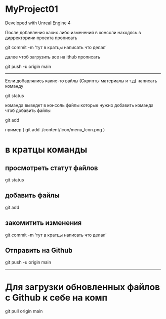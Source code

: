 # MyProject01

Developed with Unreal Engine 4

После добавления каких либо изменений 
в консоли находясь в дирректориии проекта прописать 

git commit -m ‘тут в кратцы написать что делал’

далее чтоб загрузить все на ithub прописать 

git push -u origin main

----------------------------------------------------

Если добавлялись какие-то вайлы (Скрипты материалы и т.д)
написать команду 

git status

команда выведет в консоль файлы которые нужно добавить 
команда чтоб добавить файлы 

git add <file>

пример ( git add ./content/icon/menu_Icon.png )

# в кратцы команды 
## просмотреть статут файлов 
git status
## добавить файлы
git add <file>
## закомитить изменения 
git commit -m ‘тут в кратцы написать что делал’
## Отправить на Github 
git push -u origin main

----------------------------------------------------
# Для загрузки обновленных файлов с Github к себе на комп 
git pull origin main

